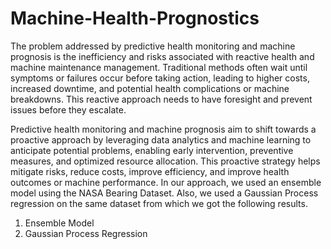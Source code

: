 # Machine-Health-Prognostics
The problem addressed by predictive health monitoring and machine prognosis is the inefficiency and risks associated with reactive health and machine maintenance management. Traditional methods often wait until symptoms or failures occur before taking action, leading to higher costs, increased downtime, and potential health complications or machine breakdowns. This reactive approach needs to have foresight and prevent issues before they escalate.

Predictive health monitoring and machine prognosis aim to shift towards a proactive approach by leveraging data analytics and machine learning to anticipate potential problems, enabling early intervention, preventive measures, and optimized resource allocation. This proactive strategy helps mitigate risks, reduce costs, improve efficiency, and improve health outcomes or machine performance.
In our approach, we used an ensemble model using the NASA Bearing Dataset. Also, we used a Gaussian Process regression on the same dataset from which we got the following results.

1. Ensemble Model
2. Gaussian Process Regression
